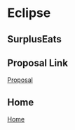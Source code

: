 # Eclipse
<h2>SurplusEats</h2>

<h2>Proposal Link</h2>
<a href="https://github.com/nnadhirahh/Eclipse/wiki/SurplusEats">Proposal</a>

<h2>Home</h2>
<a href="https://github.com/deco3500-2019/Eclipse/wiki">Home</a>
